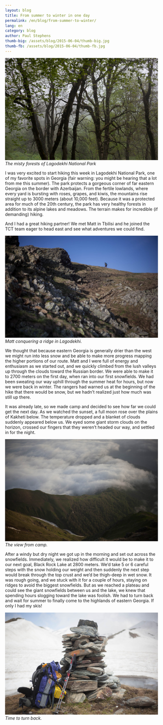 ```yaml
---
layout: blog
title: From summer to winter in one day
permalink: /en/blog/from-summer-to-winter/
lang: en
category: blog
author: Paul Stephens
thumb-big: /assets/blog/2015-06-04/thumb-big.jpg
thumb-fb: /assets/blog/2015-06-04/thumb-fb.jpg
---
```


![image01][]
*The misty forests of Lagodekhi National Park*

I was very excited to start hiking this week in Lagodekhi National Park, one of my favorite spots in Georgia (fair warning: you might be hearing that a lot from me this summer). The park protects a gorgeous corner of far eastern Georgia on the border with Azerbaijan. From the fertile lowlands, where every yard is bursting with roses, grapes, and kiwis, the mountains rise straight up to 3000 meters (about 10,000 feet). Because it was a protected area for much of the 20th century, the park has very healthy forests in addition to its alpine lakes and meadows. The terrain makes for incredible (if demanding) hiking. 

And I had a great hiking partner! We met Matt in Tbilisi and he joined the TCT team eager to head east and see what adventures we could find.

![image02][]
*Matt conquering a ridge in Lagodekhi.*

We thought that because eastern Georgia is generally drier than the west we might run into less snow and be able to make more progress mapping the higher portions of our route. Matt and I were full of energy and enthusiasm as we started out, and we quickly climbed from the lush valleys up through the clouds toward the Russian border. We were able to make it to 2700 meters on the first day, when ran into our first snowfields. We had been sweating our way uphill through the summer heat for hours, but now we were back in winter. The rangers had warned us at the beginning of the hike that there would be snow, but we hadn’t realized just how much was still up there. 

It was already late, so we made camp and decided to see how far we could get the next day. As we watched the sunset, a full moon rose over the plains of Kakheti below. The temperature dropped and a blanket of clouds suddenly appeared below us. We eyed some giant storm clouds on the horizon, crossed our fingers that they weren’t headed our way, and settled in for the night.

![image03][]
*The view from camp.*

After a windy but dry night we got up in the morning and set out across the snowfields. Immediately, we realized how difficult it would be to make it to our next goal, Black Rock Lake at 2800 meters. We’d take 5 or 6 careful steps with the snow holding our weight and then suddenly the next step would break through the top crust and we’d be thigh-deep in wet snow. It was rough going, and we stuck with it for a couple of hours, staying on ridges to avoid the biggest snowfields. But as we reached a plateau and could see the giant snowfields between us and the lake, we knew that spending hours slogging toward the lake was foolish. We had to turn back and wait for summer to finally come to the highlands of eastern Georgia. If only I had my skis!

![image04][]
*Time to turn back.*


[image01]: /assets/blog/2015-06-04/image01.jpg
[image02]: /assets/blog/2015-06-04/image02.jpg
[image03]: /assets/blog/2015-06-04/image03.jpg
[image04]: /assets/blog/2015-06-04/image04.jpg





